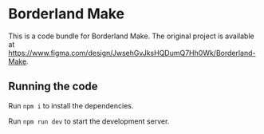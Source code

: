 
  # Borderland Make

  This is a code bundle for Borderland Make. The original project is available at https://www.figma.com/design/JwsehGvJksHQDumQ7Hh0Wk/Borderland-Make.

  ## Running the code

  Run `npm i` to install the dependencies.

  Run `npm run dev` to start the development server.
  